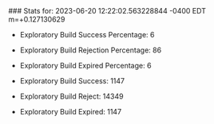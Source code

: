 <!DOCTYPE html>
<html>
	<head>
		<meta charset="utf-8">
		<title>i2p-stats</title>
	</head>
	<body>
### Stats for: 2023-06-20 12:22:02.563228844 -0400 EDT m=+0.127130629

 - Exploratory Build Success Percentage: 6
 - Exploratory Build Rejection Percentage: 86
 - Exploratory Build Expired Percentage: 6
 - Exploratory Build Success: 1147
 - Exploratory Build Reject: 14349
 - Exploratory Build Expired: 1147

	</body>
</html>